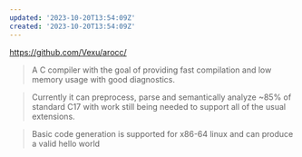 ```yaml
---
updated: '2023-10-20T13:54:09Z'
created: '2023-10-20T13:54:09Z'
---
```

https://github.com/Vexu/arocc/

> A C compiler with the goal of providing fast compilation and low memory usage with good diagnostics.

> Currently it can preprocess, parse and semantically analyze ~85% of standard C17 with work still being needed to support all of the usual extensions.

> Basic code generation is supported for x86-64 linux and can produce a valid hello world